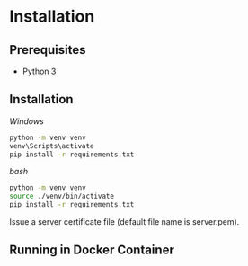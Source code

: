 # Installation

## Prerequisites
- [Python 3](https://www.python.org/)

## Installation

*Windows*
```bash
python -m venv venv
venv\Scripts\activate
pip install -r requirements.txt
```

*bash*
```bash
python -m venv venv
source ./venv/bin/activate
pip install -r requirements.txt
```

Issue a server certificate file (default file name is server.pem).

## Running in Docker Container